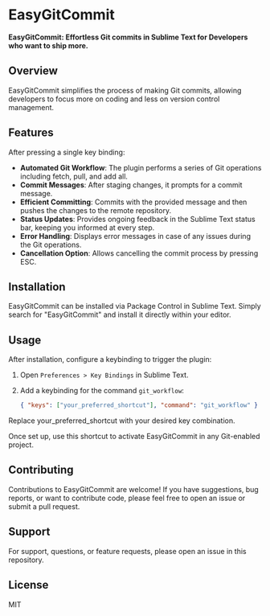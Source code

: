 # EasyGitCommit

**EasyGitCommit: Effortless Git commits in Sublime Text for Developers who want to ship more.**

## Overview
EasyGitCommit simplifies the process of making Git commits, allowing developers to focus more on coding and less on version control management.

## Features
After pressing a single key binding:
- **Automated Git Workflow**: The plugin performs a series of Git operations including fetch, pull, and add all.
- **Commit Messages**: After staging changes, it prompts for a commit message.
- **Efficient Committing**: Commits with the provided message and then pushes the changes to the remote repository.
- **Status Updates**: Provides ongoing feedback in the Sublime Text status bar, keeping you informed at every step.
- **Error Handling**: Displays error messages in case of any issues during the Git operations.
- **Cancellation Option**: Allows cancelling the commit process by pressing ESC.

## Installation
EasyGitCommit can be installed via Package Control in Sublime Text. Simply search for "EasyGitCommit" and install it directly within your editor.

## Usage
After installation, configure a keybinding to trigger the plugin:
1. Open `Preferences > Key Bindings` in Sublime Text.
2. Add a keybinding for the command `git_workflow`:

   ```json
   { "keys": ["your_preferred_shortcut"], "command": "git_workflow" }
   ```

Replace your_preferred_shortcut with your desired key combination.

Once set up, use this shortcut to activate EasyGitCommit in any Git-enabled project.

## Contributing

Contributions to EasyGitCommit are welcome! If you have suggestions, bug reports, or want to contribute code, please feel free to open an issue or submit a pull request.

## Support

For support, questions, or feature requests, please open an issue in this repository.

## License

MIT
